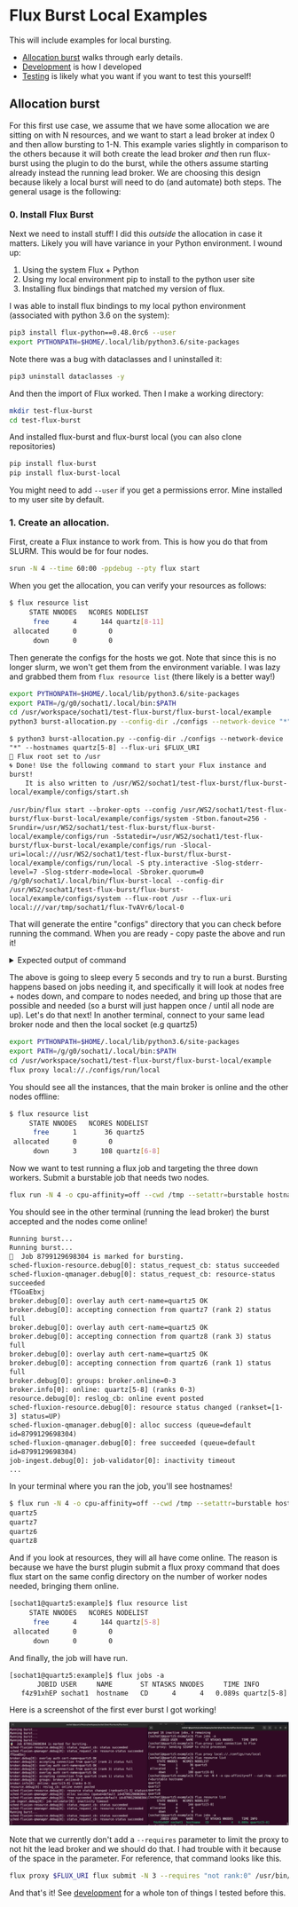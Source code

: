 # Flux Burst Local Examples

This will include examples for local bursting.

- [Allocation burst](#allocation-burst) walks through early details.
- [Development](#development) is how I developed
- [Testing](#testing) is likely what you want if you want to test this yourself!

## Allocation burst

For this first use case, we assume that we have some allocation we are sitting on
with N resources, and we want to start a lead broker at index 0 and then allow bursting
to 1-N. This example varies slightly in comparison to the others because
it will both create the lead broker _and_ then run flux-burst using the plugin
to do the burst, while the others assume starting already instead the running
lead broker. We are choosing this design because likely a local burst will need
to do (and automate) both steps. The general usage is the following:

### 0. Install Flux Burst

Next we need to install stuff! I did this _outside_ the allocation in case it matters. Likely you will have variance in your Python environment.
I wound up:

1. Using the system Flux + Python
2. Using my local environment pip to install to the python user site
3. Installing flux bindings that matched my version of flux.

I was able to install flux bindings to my local python environment (associated with python 3.6 on the system):

```bash
pip3 install flux-python==0.48.0rc6 --user
export PYTHONPATH=$HOME/.local/lib/python3.6/site-packages
```

Note there was a bug with dataclasses and I uninstalled it:

```bash
pip3 uninstall dataclasses -y
```

And then the import of Flux worked. Then I make a working directory:

```bash
mkdir test-flux-burst
cd test-flux-burst
```

And installed flux-burst and flux-burst local (you can also clone repositories)

```bash
pip install flux-burst
pip install flux-burst-local
```

You might need to add `--user` if you get a permissions error. Mine installed to my user site by default.

### 1. Create an allocation.

First, create a Flux instance to work from. This is how you do that from SLURM. This would be for four nodes.

```bash
srun -N 4 --time 60:00 -ppdebug --pty flux start
```

When you get the allocation, you can verify your resources as follows:

```bash
$ flux resource list
     STATE NNODES   NCORES NODELIST
      free      4      144 quartz[8-11]
 allocated      0        0
      down      0        0
```

Then generate the configs for the hosts we got. Note that since this is no longer slurm, we won't get them from the environment variable.
I was lazy and grabbed them from `flux resource list` (there likely is a better way!)

```bash
export PYTHONPATH=$HOME/.local/lib/python3.6/site-packages
export PATH=/g/g0/sochat1/.local/bin:$PATH
cd /usr/workspace/sochat1/test-flux-burst/flux-burst-local/example
python3 burst-allocation.py --config-dir ./configs --network-device "*" --hostnames quartz[5-8] --flux-uri $FLUX_URI
```
```console
$ python3 burst-allocation.py --config-dir ./configs --network-device "*" --hostnames quartz[5-8] --flux-uri $FLUX_URI
🌳️ Flux root set to /usr
🌀️ Done! Use the following command to start your Flux instance and burst!
    It is also written to /usr/WS2/sochat1/test-flux-burst/flux-burst-local/example/configs/start.sh

/usr/bin/flux start --broker-opts --config /usr/WS2/sochat1/test-flux-burst/flux-burst-local/example/configs/system -Stbon.fanout=256 -Srundir=/usr/WS2/sochat1/test-flux-burst/flux-burst-local/example/configs/run -Sstatedir=/usr/WS2/sochat1/test-flux-burst/flux-burst-local/example/configs/run -Slocal-uri=local:///usr/WS2/sochat1/test-flux-burst/flux-burst-local/example/configs/run/local -S pty.interactive -Slog-stderr-level=7 -Slog-stderr-mode=local -Sbroker.quorum=0 /g/g0/sochat1/.local/bin/flux-burst-local --config-dir /usr/WS2/sochat1/test-flux-burst/flux-burst-local/example/configs/system --flux-root /usr --flux-uri local:///var/tmp/sochat1/flux-TvAVr6/local-0
```

That will generate the entire "configs" directory that you can check before running the command. When you are ready - copy paste the above and run it!

<details>

<summary>Expected output of command</summary>

```console
broker.debug[0]: insmod connector-local
broker.info[0]: start: none->join 14.5897ms
broker.info[0]: parent-none: join->init 0.025185ms
connector-local.debug[0]: allow-guest-user=true
connector-local.debug[0]: allow-root-owner=true
broker.debug[0]: insmod barrier
broker.debug[0]: insmod content-sqlite
content-sqlite.debug[0]: /usr/WS2/sochat1/test-flux-burst/flux-burst-local/example/configs/run/content.sqlite (22 objects) journal_mode=WAL synchronous=NORMAL
broker.debug[0]: content backing store: enabled content-sqlite
broker.debug[0]: insmod kvs
kvs.info[0]: restored KVS from checkpoint on 2023-07-15T02:17:45Z
broker.debug[0]: insmod kvs-watch
broker.debug[0]: insmod resource
resource.debug[0]: reslog_cb: resource-init event posted
resource.debug[0]: reslog_cb: resource-define event posted
broker.debug[0]: insmod cron
cron.info[0]: synchronizing cron tasks to event heartbeat.pulse
broker.debug[0]: insmod job-manager
job-manager.debug[0]: jobtap plugin .history registered method job-manager.history.get
job-manager.info[0]: restart: 0 jobs
job-manager.info[0]: restart: 0 running jobs
job-manager.debug[0]: restart: max_jobid=0
job-manager.debug[0]: duration-validator: updated expiration to 0.00
broker.debug[0]: insmod job-info
broker.debug[0]: insmod job-list
job-list.debug[0]: job_state_init_from_kvs: read 0 jobs
broker.debug[0]: insmod job-ingest
job-ingest.debug[0]: configuring validator with plugins=(null), args=(null) (enabled)
job-ingest.debug[0]: fluid ts=1ms
broker.debug[0]: insmod job-exec
job-exec.debug[0]: using default shell path /usr/libexec/flux/flux-shell
job-exec.debug[0]: using imp path /usr/libexec/flux/flux-imp
broker.debug[0]: insmod heartbeat
broker.info[0]: rc1.0: running /etc/flux/rc1.d/01-flux-account-priority-update
broker.info[0]: rc1.0: running /etc/flux/rc1.d/01-sched-fluxion
broker.debug[0]: insmod sched-fluxion-resource
sched-fluxion-resource.info[0]: version 0.26.0
sched-fluxion-resource.debug[0]: mod_main: resource module starting
sched-fluxion-resource.warning[0]: create_reader: allowlist unsupported
sched-fluxion-resource.debug[0]: resource graph datastore loaded with rv1exec reader
sched-fluxion-resource.info[0]: populate_resource_db: loaded resources from core's resource.acquire
sched-fluxion-resource.debug[0]: resource status changed (rankset=[all] status=DOWN)
sched-fluxion-resource.debug[0]: mod_main: resource graph database loaded
broker.debug[0]: insmod sched-fluxion-qmanager
sched-fluxion-qmanager.info[0]: version 0.26.0
sched-fluxion-qmanager.debug[0]: service_register
sched-fluxion-qmanager.debug[0]: enforced policy (queue=default): fcfs
sched-fluxion-qmanager.debug[0]: effective queue params (queue=default): default
sched-fluxion-qmanager.debug[0]: effective policy params (queue=default): default
sched-fluxion-qmanager.debug[0]: handshaking with sched-fluxion-resource completed
job-manager.debug[0]: scheduler: hello
job-manager.debug[0]: scheduler: ready unlimited
sched-fluxion-qmanager.debug[0]: handshaking with job-manager completed
broker.info[0]: rc1.0: running /etc/flux/rc1.d/02-cron
broker.info[0]: rc1.0: /etc/flux/rc1 Exited (rc=0) 2.1s
broker.info[0]: rc1-success: init->quorum 2.09608s
broker.debug[0]: groups: broker.online=0
broker.info[0]: online: quartz5 (ranks 0)
broker.info[0]: quorum-full: quorum->run 0.101144s
resource.debug[0]: reslog_cb: online event posted
sched-fluxion-resource.debug[0]: resource status changed (rankset=[0] status=UP)
flux-burst client is loaded with plugins for: local
Running burst...
```

</details>

The above is going to sleep every 5 seconds and try to run a burst. Bursting happens based on jobs needing it, and specifically
it will look at nodes free + nodes down, and compare to nodes needed, and bring up those that are possible and needed (so a burst
will just happen once / until all node are up). Let's do that next!
In another terminal, connect to your same lead broker node and then the local socket (e.g quartz5)

```bash
export PYTHONPATH=$HOME/.local/lib/python3.6/site-packages
export PATH=/g/g0/sochat1/.local/bin:$PATH
cd /usr/workspace/sochat1/test-flux-burst/flux-burst-local/example
flux proxy local://./configs/run/local
```

You should see all the instances, that the main broker is online and the other nodes offline:

```bash
$ flux resource list
     STATE NNODES   NCORES NODELIST
      free      1       36 quartz5
 allocated      0        0
      down      3      108 quartz[6-8]
```

Now we want to test running a flux job and targeting the three down workers. Submit a burstable job that needs two nodes.

```bash
flux run -N 4 -o cpu-affinity=off --cwd /tmp --setattr=burstable hostname
```

You should see in the other terminal (running the lead broker) the burst accepted and the nodes come online!

```console
Running burst...
Running burst...
🧋️  Job 8799129698304 is marked for bursting.
sched-fluxion-resource.debug[0]: status_request_cb: status succeeded
sched-fluxion-qmanager.debug[0]: status_request_cb: resource-status succeeded
fTGoaEbxj
broker.debug[0]: overlay auth cert-name=quartz5 OK
broker.debug[0]: accepting connection from quartz7 (rank 2) status full
broker.debug[0]: overlay auth cert-name=quartz5 OK
broker.debug[0]: accepting connection from quartz8 (rank 3) status full
broker.debug[0]: overlay auth cert-name=quartz5 OK
broker.debug[0]: accepting connection from quartz6 (rank 1) status full
broker.debug[0]: groups: broker.online=0-3
broker.info[0]: online: quartz[5-8] (ranks 0-3)
resource.debug[0]: reslog_cb: online event posted
sched-fluxion-resource.debug[0]: resource status changed (rankset=[1-3] status=UP)
sched-fluxion-qmanager.debug[0]: alloc success (queue=default id=8799129698304)
sched-fluxion-qmanager.debug[0]: free succeeded (queue=default id=8799129698304)
job-ingest.debug[0]: job-validator[0]: inactivity timeout
...
```

In your terminal where you ran the job, you'll see hostnames!

```bash
$ flux run -N 4 -o cpu-affinity=off --cwd /tmp --setattr=burstable hostname
quartz5
quartz7
quartz6
quartz8
```

And if you look at resources, they will all have come online. The reason is because we have the burst plugin
submit a flux proxy command that does flux start on the same config directory on the number of worker nodes needed,
bringing them online.

```bash
[sochat1@quartz5:example]$ flux resource list
     STATE NNODES   NCORES NODELIST
      free      4      144 quartz[5-8]
 allocated      0        0
      down      0        0
```

And finally, the job will have run.

```
[sochat1@quartz5:example]$ flux jobs -a
       JOBID USER     NAME       ST NTASKS NNODES     TIME INFO
   f4z91xhEP sochat1  hostname   CD      4      4   0.089s quartz[5-8]
```

Here is a screenshot of the first ever burst I got working!

![img/bursting.png](img/bursting.png)

Note that we currently don't add a `--requires` parameter to limit the proxy to not hit the lead broker and we should
do that. I had trouble with it because of the space in the parameter. For reference, that command
looks like this.

```bash
flux proxy $FLUX_URI flux submit -N 3 --requires "not rank:0" /usr/bin/flux start --broker-opts --config /usr/WS2/sochat1/test-flux-burst/flux-burst-local/example/configs/system
```

And that's it! See [development](development.md) for a whole ton of things I tested before this.
